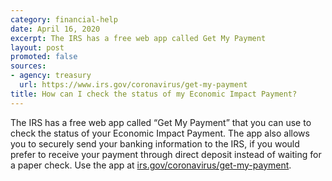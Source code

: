 ```yaml
---
category: financial-help
date: April 16, 2020
excerpt: The IRS has a free web app called Get My Payment
layout: post
promoted: false
sources:
- agency: treasury
  url: https://www.irs.gov/coronavirus/get-my-payment
title: How can I check the status of my Economic Impact Payment?
---
```


The IRS has a free web app called “Get My Payment” that you can use to check the status of your Economic Impact Payment. The app also allows you to securely send your banking information to the IRS, if you would prefer to receive your payment through direct deposit instead of waiting for a paper check. Use the app at [irs.gov/coronavirus/get-my-payment](https://www.irs.gov/coronavirus/get-my-payment).